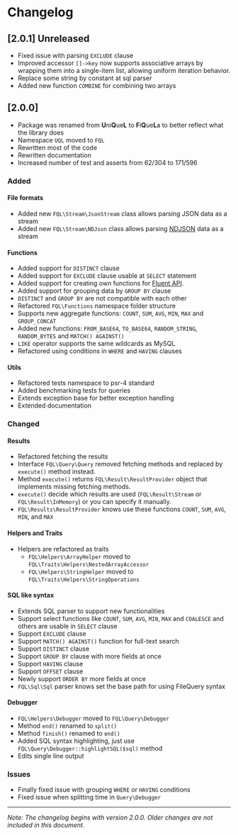 # Changelog

## [2.0.1] Unreleased

- Fixed issue with parsing `EXCLUDE` clause 
- Improved accessor `[]->key` now supports associative arrays by wrapping them into a single-item list, allowing uniform iteration behavior.
- Replace some string by constant at sql parser
- Added new function `COMBINE` for combining two arrays

## [2.0.0]

- Package was renamed from **U**ni**Q**ue**L** to **F**i**Q**ue**L**a to better reflect what the library does
- Namespace `UQL` moved to `FQL`
- Rewritten most of the code
- Rewritten documentation
- Increased number of test and asserts from 62/304 to 171/596

### Added

#### File formats
- Added new `FQL\Stream\JsonStream` class allows parsing JSON data as a stream
- Added new `FQL\Stream\NDJson` class allows parsing [NDJSON](https://github.com/ndjson/ndjson-spec) data as a stream

#### Functions
- Added support for `DISTINCT` clause
- Added support for `EXCLUDE` clause usable at `SELECT` statement
- Added support for creating own functions for [Fluent API](docs/fluent-api.md).
- Added support for grouping data by `GROUP BY` clause
- `DISTINCT` and `GROUP BY` are not compatible with each other
- Refactored `FQL\Functions` namespace folder structure
- Supports new aggregate functions: `COUNT`, `SUM`, `AVG`, `MIN`, `MAX` and `GROUP_CONCAT`
- Added new functions: `FROM_BASE64`, `TO_BASE64`, `RANDOM_STRING`, `RANDOM_BYTES` and `MATCH() AGAINST()`
- `LIKE` operator supports the same wildcards as MySQL 
- Refactored using conditions in `WHERE` and `HAVING` clauses

#### Utils
- Refactored tests namespace to psr-4 standard
- Added benchmarking tests for queries
- Extends exception base for better exception handling
- Extended documentation

### Changed

#### Results
- Refactored fetching the results
- Interface `FQL\Query\Query` removed fetching methods and replaced by `execute()` method
instead.
- Method `execute()` returns `FQL\Result\ResultProvider` object that implements missing fetching methods.
- `execute()` decide which results are used (`FQL\Result\Stream` or `FQL\Result\InMemory`) or you can specify it manually.
- `FQL\Results\ResultProvider` knows use these functions `COUNT`, `SUM`, `AVG`, `MIN`, and `MAX`

#### Helpers and Traits
- Helpers are refactored as traits
  - `FQL\Helpers\ArrayHelper` moved to `FQL\Traits\Helpers\NestedArrayAccessor`
  - `FQL\Helpers\StringHelper` moved to `FQL\Traits\Helpers\StringOperations`

#### SQL like syntax
- Extends SQL parser to support new functionalities
- Support select functions like `COUNT`, `SUM`, `AVG`, `MIN`, `MAX` and `COALESCE` and others are usable in `SELECT` clause
- Support `EXCLUDE` clause
- Support `MATCH() AGAINST()` function for full-text search
- Support `DISTINCT` clause
- Support `GROUP BY` clause with more fields at once
- Support `HAVING` clause
- Support `OFFSET` clause
- Newly support `ORDER BY` more fields at once
- `FQL\Sql\Sql` parser knows set the base path for using FileQuery syntax

#### Debugger
- `FQL\Helpers\Debugger` moved to `FQL\Query\Debugger`
- Method `end()` renamed to `split()`
- Method `finish()` renamed to `end()`
- Added SQL syntax highlighting, just use `FQL\Query\Debugger::highlightSQL($sql)` method
- Edits single line output

### Issues
- Finally fixed issue with grouping `WHERE` or `HAVING` conditions
- Fixed issue when splitting time in `Query\Debugger`

---

_Note: The changelog begins with version 2.0.0. Older changes are not included in this document._
